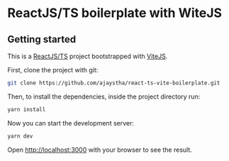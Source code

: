 # ReactJS/TS boilerplate with WiteJS

## Getting started

This is a [ReactJS/TS](https://reactjs.org/) project bootstrapped with [ViteJS](https://vitejs.dev/).

First, clone the project with git:

```bash
git clone https://github.com/ajaystha/react-ts-vite-boilerplate.git
```

Then, to install the dependencies, inside the project directory run:

```bash
yarn install
```

Now you can start the development server:

```bash
yarn dev
```

Open [http://localhost:3000](http://localhost:3000) with your browser to see the result.
